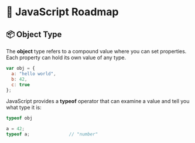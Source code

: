 # 🚀 JavaScript Roadmap

## 📦 Object Type

The **object** type refers to a compound value where you can set properties. Each property can hold its own value of any type.

```javascript
var obj = {
  a: "hello world",
  b: 42,
  c: true
};
```

JavaScript provides a **typeof** operator that can examine a value and tell you what type it is:
```javascript
typeof obj

a = 42;
typeof a;				// "number"
```

